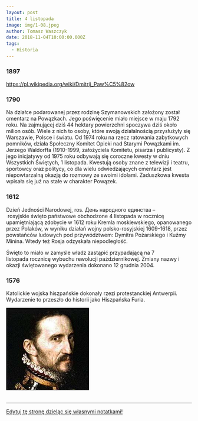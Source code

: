 ```yaml
---
layout: post
title: 4 listopada
image: img/1-08.jpeg
author: Tomasz Waszczyk
date: 2018-11-04T10:00:00.000Z
tags:
  - Historia
---
```


### 1897

https://pl.wikipedia.org/wiki/Dmitrij_Paw%C5%82ow

### 1790

Na działce podarowanej przez rodzinę Szymanowskich założony został cmentarz na Powązkach. Jego poświęcenie miało miejsce w maju 1792 roku.
Na zajmującej dziś 44 hektary powierzchni spoczywa dziś około milion osób. Wiele z nich to osoby, które swoją działalnością przysłużyły się Warszawie, Polsce i światu.
Od 1974 roku na rzecz ratowania zabytkowych
pomników, działa Społeczny Komitet Opieki nad Starymi Powązkami im. Jerzego Waldorffa (1910-1999, założyciela Komitetu, pisarza i publicysty). Z jego inicjatywy od 1975 roku odbywają się coroczne kwesty w dniu Wszystkich Świętych, 1 listopada. Kwestują osoby znane z telewizji i teatru, sportowcy oraz politycy, co dla wielu odwiedzających cmentarz jest niepowtarzalną okazją do rozmowy ze swoimi idolami. Zaduszkowa kwesta wpisała się już na stałe w charakter Powązek.

### 1612

Dzień Jedności Narodowej, ros. День народного единства – rosyjskie święto państwowe obchodzone 4 listopada w rocznicę upamiętniającą zdobycie w 1612 roku Kremla moskiewskiego, opanowanego przez Polaków, w wyniku działań wojny polsko-rosyjskiej 1609-1618, przez powstańców ludowych pod przywództwem: Dymitra Pożarskiego i Kuźmy Minina. Wtedy też Rosja odzyskała niepodległość.

Święto to miało w zamyśle władz zastąpić przypadającą na 7 listopada rocznicę wybuchu rewolucji październikowej. Zmiany nazwy i okazji świętowanego wydarzenia dokonano 12 grudnia 2004.

### 1576

Katolickie wojska hiszpańskie dokonały rzezi protestanckiej Antwerpii. Wydarzenie to przeszło do historii jako Hiszpańska Furia.

<img src="./img/november/furia.jpg"/><br><br>

---

<a href="https://github.com/TomaszWaszczyk/historia.waszczyk.com/edit/master/src/content/november-4.md" target="_blank">Edytuj tę stronę dzieląc się własnymi notatkami!</a>
